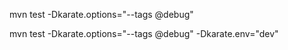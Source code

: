 mvn test -Dkarate.options="--tags @debug"

mvn test -Dkarate.options="--tags @debug" -Dkarate.env="dev"
